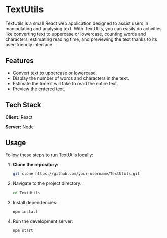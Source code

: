 
# TextUtils

TextUtils is a small React web application designed to assist users in manipulating and analysing text. With TextUtils, you can easily do activities like converting text to uppercase or lowercase, counting words and characters, estimating reading time, and previewing the text thanks to its user-friendly interface.




## Features

- Convert text to uppercase or lowercase.
- Display the number of words and characters in the text.
- Estimate the time it will take to read the entire text.
- Preview the entered text.


## Tech Stack

**Client:** React

**Server:** Node

## Usage

Follow these steps to run TextUtils locally:

1. **Clone the repository:**

   ```bash
   git clone https://github.com/your-username/TextUtils.git
   ```

2. Navigate to the project directory:
    ```bash
    cd TextUtils
    ```

3. Install dependencies:
    ```bash
    npm install
    ```

4. Run the development server:
    ```bash
    npm start
    ```








